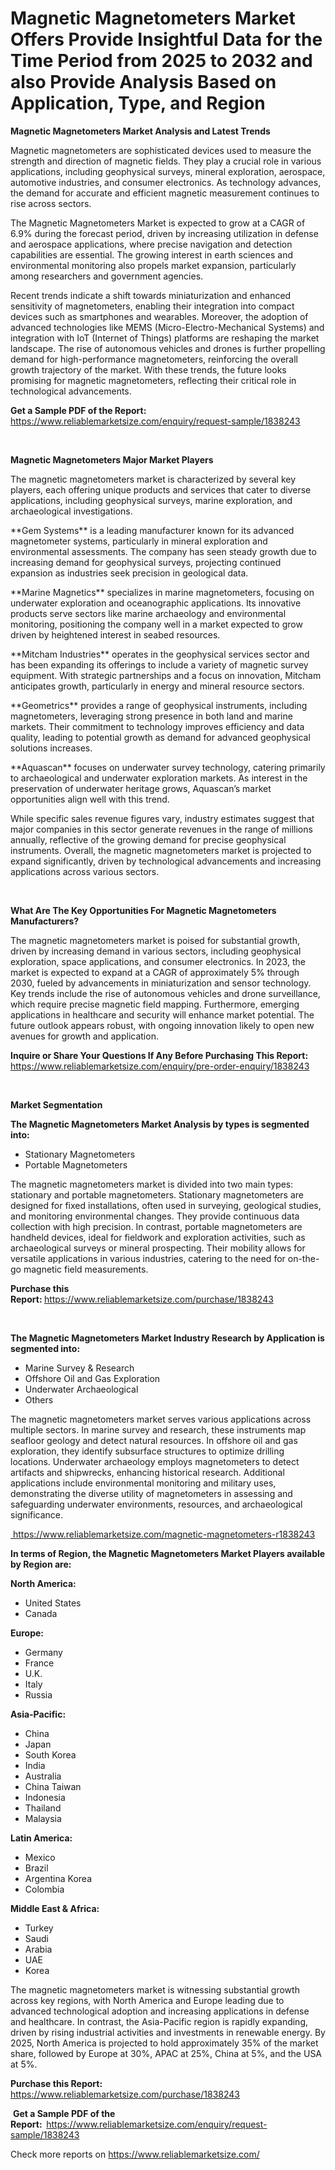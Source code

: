 <p><h1>Magnetic Magnetometers Market Offers Provide Insightful Data for the Time Period from 2025 to 2032 and also Provide Analysis Based on Application, Type, and Region</h1></p><p><strong>Magnetic Magnetometers Market Analysis and Latest Trends</strong></p>
<p><p>Magnetic magnetometers are sophisticated devices used to measure the strength and direction of magnetic fields. They play a crucial role in various applications, including geophysical surveys, mineral exploration, aerospace, automotive industries, and consumer electronics. As technology advances, the demand for accurate and efficient magnetic measurement continues to rise across sectors.</p><p>The Magnetic Magnetometers Market is expected to grow at a CAGR of 6.9% during the forecast period, driven by increasing utilization in defense and aerospace applications, where precise navigation and detection capabilities are essential. The growing interest in earth sciences and environmental monitoring also propels market expansion, particularly among researchers and government agencies.</p><p>Recent trends indicate a shift towards miniaturization and enhanced sensitivity of magnetometers, enabling their integration into compact devices such as smartphones and wearables. Moreover, the adoption of advanced technologies like MEMS (Micro-Electro-Mechanical Systems) and integration with IoT (Internet of Things) platforms are reshaping the market landscape. The rise of autonomous vehicles and drones is further propelling demand for high-performance magnetometers, reinforcing the overall growth trajectory of the market. With these trends, the future looks promising for magnetic magnetometers, reflecting their critical role in technological advancements.</p></p>
<p><strong>Get a Sample PDF of the Report:&nbsp;</strong> <a href="https://www.reliablemarketsize.com/enquiry/request-sample/1838243?utm_campaign=2005&utm_medium=2&utm_source=Github&utm_content=ia&utm_term=28022025&utm_id=magnetic-magnetometers">https://www.reliablemarketsize.com/enquiry/request-sample/1838243</a></p>
<p>&nbsp;</p>
<p><strong>Magnetic Magnetometers Major Market Players</strong></p>
<p><p>The magnetic magnetometers market is characterized by several key players, each offering unique products and services that cater to diverse applications, including geophysical surveys, marine exploration, and archaeological investigations.</p><p>**Gem Systems** is a leading manufacturer known for its advanced magnetometer systems, particularly in mineral exploration and environmental assessments. The company has seen steady growth due to increasing demand for geophysical surveys, projecting continued expansion as industries seek precision in geological data.</p><p>**Marine Magnetics** specializes in marine magnetometers, focusing on underwater exploration and oceanographic applications. Its innovative products serve sectors like marine archaeology and environmental monitoring, positioning the company well in a market expected to grow driven by heightened interest in seabed resources.</p><p>**Mitcham Industries** operates in the geophysical services sector and has been expanding its offerings to include a variety of magnetic survey equipment. With strategic partnerships and a focus on innovation, Mitcham anticipates growth, particularly in energy and mineral resource sectors.</p><p>**Geometrics** provides a range of geophysical instruments, including magnetometers, leveraging strong presence in both land and marine markets. Their commitment to technology improves efficiency and data quality, leading to potential growth as demand for advanced geophysical solutions increases.</p><p>**Aquascan** focuses on underwater survey technology, catering primarily to archaeological and underwater exploration markets. As interest in the preservation of underwater heritage grows, Aquascan’s market opportunities align well with this trend.</p><p>While specific sales revenue figures vary, industry estimates suggest that major companies in this sector generate revenues in the range of millions annually, reflective of the growing demand for precise geophysical instruments. Overall, the magnetic magnetometers market is projected to expand significantly, driven by technological advancements and increasing applications across various sectors.</p></p>
<p>&nbsp;</p>
<p><strong>What Are The Key Opportunities For Magnetic Magnetometers Manufacturers?</strong></p>
<p><p>The magnetic magnetometers market is poised for substantial growth, driven by increasing demand in various sectors, including geophysical exploration, space applications, and consumer electronics. In 2023, the market is expected to expand at a CAGR of approximately 5% through 2030, fueled by advancements in miniaturization and sensor technology. Key trends include the rise of autonomous vehicles and drone surveillance, which require precise magnetic field mapping. Furthermore, emerging applications in healthcare and security will enhance market potential. The future outlook appears robust, with ongoing innovation likely to open new avenues for growth and application.</p></p>
<p><strong>Inquire or Share Your Questions If Any Before Purchasing This Report:</strong> <a href="https://www.reliablemarketsize.com/enquiry/pre-order-enquiry/1838243?utm_campaign=2005&utm_medium=2&utm_source=Github&utm_content=ia&utm_term=28022025&utm_id=magnetic-magnetometers">https://www.reliablemarketsize.com/enquiry/pre-order-enquiry/1838243</a></p>
<p>&nbsp;</p>
<p><strong>Market Segmentation</strong></p>
<p><strong>The Magnetic Magnetometers Market Analysis by types is segmented into:</strong></p>
<p><ul><li>Stationary Magnetometers</li><li>Portable Magnetometers</li></ul></p>
<p><p>The magnetic magnetometers market is divided into two main types: stationary and portable magnetometers. Stationary magnetometers are designed for fixed installations, often used in surveying, geological studies, and monitoring environmental changes. They provide continuous data collection with high precision. In contrast, portable magnetometers are handheld devices, ideal for fieldwork and exploration activities, such as archaeological surveys or mineral prospecting. Their mobility allows for versatile applications in various industries, catering to the need for on-the-go magnetic field measurements.</p></p>
<p><strong>Purchase this Report:&nbsp;</strong><a href="https://www.reliablemarketsize.com/purchase/1838243?utm_campaign=2005&utm_medium=2&utm_source=Github&utm_content=ia&utm_term=28022025&utm_id=magnetic-magnetometers">https://www.reliablemarketsize.com/purchase/1838243</a></p>
<p>&nbsp;</p>
<p><strong>The Magnetic Magnetometers Market Industry Research by Application is segmented into:</strong></p>
<p><ul><li>Marine Survey & Research</li><li>Offshore Oil and Gas Exploration</li><li>Underwater Archaeological</li><li>Others</li></ul></p>
<p><p>The magnetic magnetometers market serves various applications across multiple sectors. In marine survey and research, these instruments map seafloor geology and detect natural resources. In offshore oil and gas exploration, they identify subsurface structures to optimize drilling locations. Underwater archaeology employs magnetometers to detect artifacts and shipwrecks, enhancing historical research. Additional applications include environmental monitoring and military uses, demonstrating the diverse utility of magnetometers in assessing and safeguarding underwater environments, resources, and archaeological significance.</p></p>
<p><a href="https://www.reliablemarketsize.com/magnetic-magnetometers-r1838243?utm_campaign=2005&utm_medium=2&utm_source=Github&utm_content=ia&utm_term=28022025&utm_id=magnetic-magnetometers">&nbsp;https://www.reliablemarketsize.com/magnetic-magnetometers-r1838243</a></p>
<p><strong>In terms of Region, the Magnetic Magnetometers Market Players available by Region are:</strong></p>
<p>
    <p> <strong> North America: </strong>
        <ul>
            <li>United States</li>
            <li>Canada</li>
        </ul>
        </p> 
    <p> <strong> Europe: </strong>
        <ul>
            <li>Germany</li>
            <li>France</li>
            <li>U.K.</li>
            <li>Italy</li>
            <li>Russia</li>
        </ul>
        </p> 
    <p> <strong> Asia-Pacific: </strong>
        <ul>
            <li>China</li>
            <li>Japan</li>
            <li>South Korea</li>
            <li>India</li>
            <li>Australia</li>
            <li>China Taiwan</li>
            <li>Indonesia</li>
            <li>Thailand</li>
            <li>Malaysia</li>
        </ul>
        </p> 
    <p> <strong> Latin America: </strong>
        <ul>
            <li>Mexico</li>
            <li>Brazil</li>
            <li>Argentina Korea</li>
            <li>Colombia</li>
        </ul>
        </p> 
    <p> <strong> Middle East & Africa: </strong>
        <ul>
            <li>Turkey</li>
            <li>Saudi</li>
            <li>Arabia</li>
            <li>UAE</li>
            <li>Korea</li>
        </ul>
    </p>
    </p>
<p><p>The magnetic magnetometers market is witnessing substantial growth across key regions, with North America and Europe leading due to advanced technological adoption and increasing applications in defense and healthcare. In contrast, the Asia-Pacific region is rapidly expanding, driven by rising industrial activities and investments in renewable energy. By 2025, North America is projected to hold approximately 35% of the market share, followed by Europe at 30%, APAC at 25%, China at 5%, and the USA at 5%.</p></p>
<p><strong>Purchase this Report: </strong><a href="https://www.reliablemarketsize.com/purchase/1838243?utm_campaign=2005&utm_medium=2&utm_source=Github&utm_content=ia&utm_term=28022025&utm_id=magnetic-magnetometers">https://www.reliablemarketsize.com/purchase/1838243</a></p>
<p>&nbsp;<strong>Get a Sample PDF of the Report:&nbsp;&nbsp;</strong><a href="https://www.reliablemarketsize.com/enquiry/request-sample/1838243?utm_campaign=2005&utm_medium=2&utm_source=Github&utm_content=ia&utm_term=28022025&utm_id=magnetic-magnetometers">https://www.reliablemarketsize.com/enquiry/request-sample/1838243</a></p>
<p><strong></strong></p>
<p>Check more reports on <a href="https://www.reliablemarketsize.com/?utm_campaign=2005&utm_medium=2&utm_source=Github&utm_content=ia&utm_term=28022025&utm_id=magnetic-magnetometers">https://www.reliablemarketsize.com/</a></p>